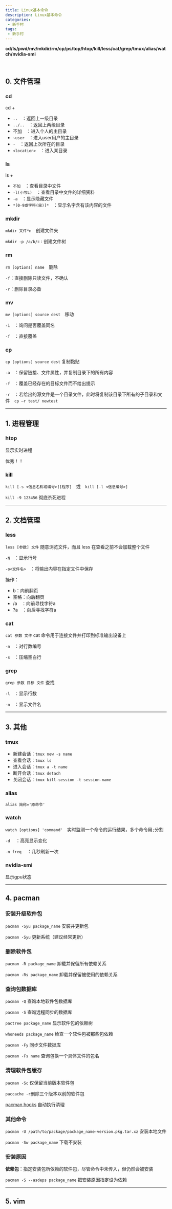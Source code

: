```yaml
---
title: Linux基本命令
description: Linux基本命令
categories:
 - 新手村
tags:
 - 新手村
---
```


 

**cd/ls/pwd/mv/mkdir/rm/cp/ps/top/htop/kill/less/cat/grep/tmux/alias/watch/nvidia-smi**



<br />

 

<!--more-->

## 0. 文件管理

### cd

cd + 

* `..`　：返回上一级目录
* `../..`　：返回上两级目录
* 不加　：进入个人的主目录
* `~user`　：进入user用户的主目录
* `-`　：返回上次所在的目录
* `<location>`　：进入某目录



### ls

ls +

* `不加`　：查看目录中文件
* `-l(小写L)`　：查看目录中文件的详细资料
* `-a`　：显示隐藏文件
* `*[0-9或字符(串)]*`　：显示名字含有该内容的文件



### mkdir

`mkdir 文件*n`　创建文件夹

`mkdir -p /a/b/c` : 创建文件树



### rm

`rm [options] name`　删除

`-f`：直接删除只读文件，不确认

`-r`：删除目录必备



### mv

`mv [options] source dest`　移动

`-i`　：询问是否覆盖同名　　　	

`-f`　：直接覆盖



### cp

`cp [options] source dest` 复制黏贴

`-a`　：保留链接、文件属性，并复制目录下的所有内容

`-f`　：覆盖已经存在的目标文件而不给出提示

`-r`　：若给出的源文件是一个目录文件，此时将复制该目录下所有的子目录和文件　`cp –r test/ newtest`

***

## 1. 进程管理

### htop

显示实时进程

优秀！！



### kill

`kill [-s <信息名称或编号>][程序]`　或　`kill [-l <信息编号>]`

`kill -9 123456` 彻底杀死进程



***

## 2. 文档管理

### less

`less [参数] 文件` 随意浏览文件，而且 less 在查看之前不会加载整个文件

`-N`　：显示行号

`-o<文件名>`　：将输出内容在指定文件中保存

操作：

- b：向前翻页　 
- 空格：向后翻页　
- /a　：向前寻找字符a
- ?a　：向后寻找字符a



### cat

`cat 参数 文件`   cat 命令用于连接文件并打印到标准输出设备上

`-n`　：对行数编号

`-s`　：压缩空白行



### grep

`grep 参数 目标 文件`  查找

`-l`　：显示行数

`-n`　：显示文件名

***

## 3. 其他

### tmux

* 新建会话：`tmux new -s name`
* 查看会话：`tmux ls`
* 进入会话：`tmux a -t name`
* 断开会话：`tmux detach`
* 关闭会话：`tmux kill-session -t session-name`

###  alias

`alias 简称='原命令'`



### watch

`watch [options] 'command'`　实时监测一个命令的运行结果，多个命令用`;`分割

`-d` 　：高亮显示变化

`-n freq` 　：几秒刷新一次



### nvidia-smi

显示gpu状态

***

## 4. pacman

### 安装升级软件包

`pacman -Syu package_name` 安装并更新包

`pacman -Syu` 更新系统（建议经常更新）

### 删除软件包

`pacman -R package_name` 卸载并保留所有依赖关系

`pacman -Rs package_name` 卸载并保留被使用的依赖关系

### 查询包数据库

`pacman -Q` 查询本地软件包数据库

`pacman -S` 查询远程同步的数据库

`pactree package_name` 显示软件包的依赖树

`whoneeds package_name` 检查一个软件包被那些包依赖

`pacman -Fy` 同步文件数据库

`pacman -Fs name` 查询包换一个具体文件的包名

### 清理软件包缓存

`pacman -Sc` 仅保留当前版本软件包

`paccache -r`删除三个版本以前的软件包

[pacman hooks](https://wiki.archlinux.org/index.php/Pacman_hooks) 自动执行清理

### 其他命令

`pacman -U /path/to/package/package_name-version.pkg.tar.xz` 安装本地文件

`pacman -Sw package_name` 下载不安装

### 安装原因

**依赖包**：指定安装包所依赖的软件包，尽管命令中未传入，但仍然会被安装

`pacman -S --asdeps package_name` 把安装原因指定设为依赖

***

## 5. vim

